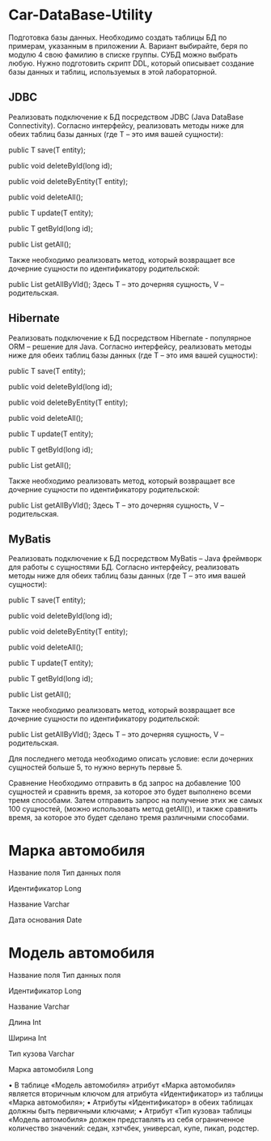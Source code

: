 # Car-DataBase-Utility
Подготовка базы данных.
Необходимо создать таблицы БД по примерам, указанным в приложении А. Вариант выбирайте, беря по модулю 4 свою фамилию в списке группы. 
СУБД можно выбрать любую.
Нужно подготовить скрипт DDL, который описывает создание базы данных и таблиц, используемых в этой лабораторной.

## JDBC
Реализовать подключение к БД посредством JDBC (Java DataBase Connectivity). 
Согласно интерфейсу, реализовать методы ниже для обеих таблиц базы данных (где T – это имя вашей сущности):

public T save(T entity);

public void deleteById(long id);

public void deleteByEntity(T entity);

public void deleteAll();

public T update(T entity);

public T getById(long id);

public List<T> getAll();

Также необходимо реализовать метод, который возвращает все дочерние сущности по идентификатору родительской:

public List<T> getAllByVId();		Здесь T – это дочерняя сущность, V – родительская.

## Hibernate
Реализовать подключение к БД посредством Hibernate - популярное ORM – решение для Java. 
Согласно интерфейсу, реализовать методы ниже для обеих таблиц базы данных (где T – это имя вашей сущности): 

public T save(T entity);

public void deleteById(long id);

public void deleteByEntity(T entity);

public void deleteAll();

public T update(T entity);

public T getById(long id);

public List<T> getAll();

Также необходимо реализовать метод, который возвращает все дочерние сущности по идентификатору родительской:

public List<T> getAllByVId();		Здесь T – это дочерняя сущность, V – родительская.

## MyBatis
Реализовать подключение к БД посредством MyBatis – Java фреймворк для работы с сущностями БД. 
Согласно интерфейсу, реализовать методы ниже для обеих таблиц базы данных (где T – это имя вашей сущности): 

public T save(T entity);

public void deleteById(long id);

public void deleteByEntity(T entity);

public void deleteAll();

public T update(T entity);

public T getById(long id);

public List<T> getAll();

Также необходимо реализовать метод, который возвращает все дочерние сущности по идентификатору родительской:

public List<T> getAllByVId();		Здесь T – это дочерняя сущность, V – родительская.

Для последнего метода необходимо описать условие: если дочерних сущностей больше 5, то нужно вернуть первые 5.

Сравнение
Необходимо отправить в бд запрос на добавление 100 сущностей и сравнить время, за которое это будет выполнено всеми тремя способами. Затем отправить запрос на получение этих же самых 100 сущностей, (можно использовать метод getAll()), и также сравнить время, за которое это будет сделано тремя различными способами.

# Марка автомобиля 

Название поля	Тип данных поля

Идентификатор	Long

Название	Varchar

Дата основания	Date

# Модель автомобиля

Название поля	Тип данных поля

Идентификатор	Long

Название	Varchar

Длина	Int

Ширина	Int

Тип кузова	Varchar

Марка автомобиля	Long
 

•	В таблице «Модель автомобиля» атрибут «Марка автомобиля» является вторичным ключом для атрибута «Идентификатор» из таблицы «Марка автомобиля»;
•	Атрибуты «Идентификатор» в обеих таблицах должны быть первичными ключами;
•	Атрибут «Тип кузова» таблицы «Модель автомобиля» должен представлять из себя ограниченное количество значений: седан, хэтчбек, универсал, купе, пикап, родстер.
